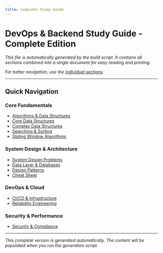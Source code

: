 ```yaml
---
title: Complete Study Guide
---
```


# DevOps & Backend Study Guide - Complete Edition

*This file is automatically generated by the build script. It contains all sections combined into a single document for easy reading and printing.*

*For better navigation, use the [individual sections](/).*

---

## Quick Navigation

### Core Fundamentals
- [Algorithms & Data Structures](#algorithms--data-structures)
- [Core Data Structures](#core-data-structures)
- [Complex Data Structures](#complex-data-structures)
- [Searching & Sorting](#searching--sorting)
- [Sliding Window Algorithms](#sliding-window-algorithms)

### System Design & Architecture
- [System Design Problems](#system-design-problems)
- [Data Layer & Databases](#data-layer--databases)
- [Design Patterns](#design-patterns)
- [Cheat Sheet](#cheat-sheet)

### DevOps & Cloud
- [CI/CD & Infrastructure](#cicd--infrastructure)
- [Reliability Engineering](#reliability-engineering)

### Security & Performance
- [Security & Compliance](#security--compliance)

---

*This complete version is generated automatically. The content will be populated when you run the generation script.*
